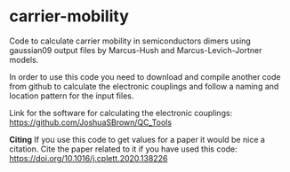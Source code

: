 # carrier-mobility
Code to calculate carrier mobility in semiconductors dimers using gaussian09 output files by Marcus-Hush and Marcus-Levich-Jortner models.

In order to use this code you need to download and compile another code from github to calculate the electronic couplings and follow a naming and location pattern for the input files.

Link for the software for calculating the electronic couplings: https://github.com/JoshuaSBrown/QC_Tools

**Citing**
If you use this code to get values for a paper it would be nice a citation. Cite the paper related to it if you have used this code: https://doi.org/10.1016/j.cplett.2020.138226
